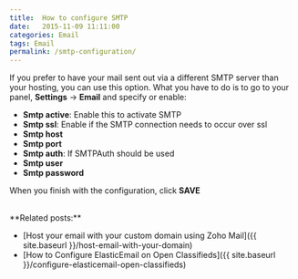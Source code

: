 ```yaml
---
title:  How to configure SMTP
date:   2015-11-09 11:11:00
categories: Email
tags: Email
permalink: /smtp-configuration/
---
```

If you prefer to have your mail sent out via a different SMTP server than your hosting, you can use this option. What you have to do is to go to your panel, **Settings** -> **Email** and specify or enable:

+ **Smtp active**: Enable this to activate SMTP
+ **Smtp ssl**: Enable if the SMTP connection needs to occur over ssl
+ **Smtp host**
+ **Smtp port**
+ **Smtp auth**: If SMTPAuth should be used
+ **Smtp user**
+ **Smtp password**

When you finish with the configuration, click **SAVE**

<br>
**Related posts:**

+ [Host your email with your custom domain using Zoho Mail]({{ site.baseurl }}/host-email-with-your-domain)
+ [How to Configure ElasticEmail on Open Classifieds]({{ site.baseurl }}/configure-elasticemail-open-classifieds)